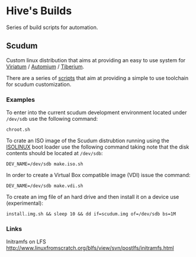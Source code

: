 # Hive's Builds

Series of build scripts for automation.

## Scudum

Custom linux distribution that aims at providing an easy to use system for
[Viriatum](https://github.com/hivesolutions/viriatum) / [Automium](https://github.com/hivesolutions/automium) /
[Tiberium](https://github.com/hivesolutions/tiberium).

There are a series of [scripts](scripts/scudum/util) that aim at providing a simple to use toolchain for
scudum customization.

### Examples

To enter into the current scudum development environment located under `/dev/sdb` use the following command:

    chroot.sh

To crate an ISO image of the Scudum distrubtion running using the [ISOLINUX](http://www.syslinux.org) boot loader use the following command
taking note that the disk contents should be located at `/dev/sdb`:

    DEV_NAME=/dev/sdb make.iso.sh
  
In order to create a Virtual Box compatible image (VDI) issue the command:

    DEV_NAME=/dev/sdb make.vdi.sh

To create an img file of an hard drive and then install it on a device use (experimental):

    install.img.sh && sleep 10 && dd if=scudum.img of=/dev/sdb bs=1M

### Links

Initramfs on LFS http://www.linuxfromscratch.org/blfs/view/svn/postlfs/initramfs.html
